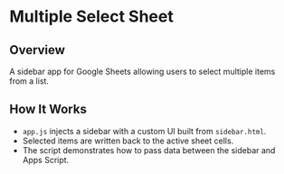 # Multiple Select Sheet

## Overview
A sidebar app for Google Sheets allowing users to select multiple items from a list.

## How It Works
- `app.js` injects a sidebar with a custom UI built from `sidebar.html`.
- Selected items are written back to the active sheet cells.
- The script demonstrates how to pass data between the sidebar and Apps Script.
